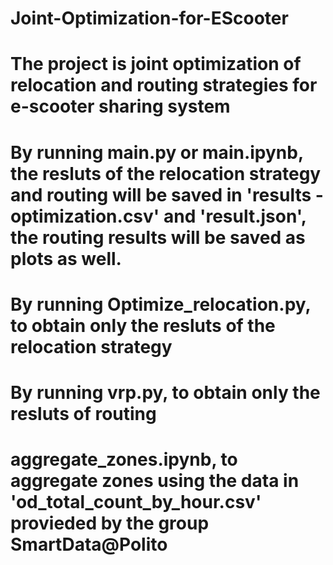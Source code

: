 # Joint-Optimization-for-EScooter
# The project is joint optimization of relocation and routing strategies for e-scooter sharing system
# By running main.py or main.ipynb, the resluts of the relocation strategy and routing will be saved in 'results - optimization.csv' and 'result.json', the routing results will be saved as plots as well.
# By running Optimize_relocation.py, to obtain only the resluts of the relocation strategy
# By running vrp.py, to obtain only the resluts of routing
# aggregate_zones.ipynb, to aggregate zones using the data in 'od_total_count_by_hour.csv' provieded by the group SmartData@Polito
